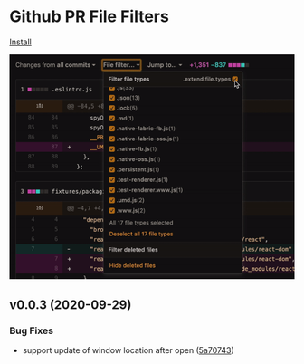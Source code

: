 # Github PR File Filters

[Install](https://github.com/iamogbz/oh-my-scripts/raw/master/dist/github-pr-file-filters.user.js)

[![extend-file-types-filter-demo](https://raw.githubusercontent.com/iamogbz/gh-pro-view/master/src/assets/images/extend-file-types-demo.gif)](https://github.com/facebook/react/pull/13509/files)

## v0.0.3 (2020-09-29)

### Bug Fixes

- support update of window location after open ([5a70743](https://github.com/iamogbz/oh-my-scripts/commit/5a7074349ecd926e5afa1e8fe0eb819181763cfd))

